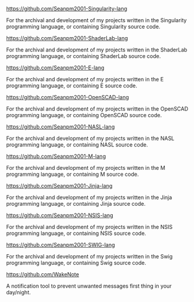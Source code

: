 https://github.com/Seanpm2001-Singularity-lang

For the archival and development of my projects written in the Singularity programming language, or containing Singularity source code.

https://github.com/Seanpm2001-ShaderLab-lang

For the archival and development of my projects written in the ShaderLab programming language, or containing ShaderLab source code.

https://github.com/Seanpm2001-E-lang

For the archival and development of my projects written in the E programming language, or containing E source code.

https://github.com/Seanpm2001-OpenSCAD-lang

For the archival and development of my projects written in the OpenSCAD programming language, or containing OpenSCAD source code.

https://github.com/Seanpm2001-NASL-lang

For the archival and development of my projects written in the NASL programming language, or containing NASL source code.

https://github.com/Seanpm2001-M-lang

For the archival and development of my projects written in the M programming language, or containing M source code.

https://github.com/Seanpm2001-Jinja-lang

For the archival and development of my projects written in the Jinja programming language, or containing Jinja source code.

https://github.com/Seanpm2001-NSIS-lang

For the archival and development of my projects written in the NSIS programming language, or containing NSIS source code.

https://github.com/Seanpm2001-SWIG-lang

For the archival and development of my projects written in the Swig programming language, or containing Swig source code.

https://github.com/WakeNote

A notification tool to prevent unwanted messages first thing in your day/night.

<!-- Too long, unused

WakeNote is a tool that hides notifications from you until you confirm you want to read them, with technology to help prevent the reading of depressing messages first thing in the morning!-->

